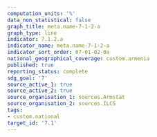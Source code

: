 ```yaml
---
computation_units: '%'
data_non_statistical: false
graph_title: meta.name-7-1-2-a
graph_type: line
indicator: 7.1.2.a
indicator_name: meta.name-7-1-2-a
indicator_sort_order: 07-01-02-0a
national_geographical_coverage: custom.armenia
published: true
reporting_status: complete
sdg_goal: '7'
source_active_1: true
source_active_2: true
source_organisation_1: sources.Armstat
source_organisation_2: sources.ILCS
tags:
- custom.national
target_id: '7.1'
---
```

